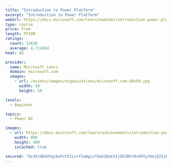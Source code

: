 ```yaml
---
title: "Introduction to Power Platform"
excerpt: "Introduction to Power Platform"
webUrl: https://docs.microsoft.com/learn/modules/introduction-power-platform/
type: course
price: Free
length: PT18M
ratings:
  count: 13626
  average: 4.711654
heat: 82

provider:
  name: Microsoft Learn
  domain: microsoft.com
  images:
    - url: /assets/images/organizations/microsoft.com-50x50.jpg
      width: 50
      height: 50

levels:
  - Beginner

topics:
  - Power BI

images:
  - url: https://docs.microsoft.com/learn/achievements/introduction-power-platform-social.png
    width: 800
    height: 400
    isCached: true

secured: "bz361dE6UYgibsPcPZ1LvrYlw8gLvTUeE2QaCkIjGEJBhr0cHFXyJUejQISjPlmq/+CqVP2xg9YAsRgS3fm2xID/aHPMNDe71PApvSwI5ytRqjLkcmGt/m87a+4cISWylCxvAcoWwGHqSEqyj3lO7sGj/LXPh6UgAYyzZ+lupoOkxsCzV6rf1BP3JGmg1Ia+Vygu1Mu24d/CPhMlVeB/K9a4mnjciiBM34FmxAmWCru8ijFVkSGiF14OafoSQqW+U2OXcExnmOtx/6hoSNbUUC8wBG3Z54YqY2w8rpjIfdKeY9wmXmCTz7vSGO9/O+8F/pYItEjlOI9uyzdrESf9ub18mrWVCREeFf0yTKUzK9h6ABqr/6UG2II5HRYFYFSy8QD1k+vbKCCS/DuqDvHiGKvW5oOCWQAYAaspDnoClelJljB0B8b9c9SydQNpB3sg;bhquDOw6fzsAtT3R12PsWA=="
---
```


